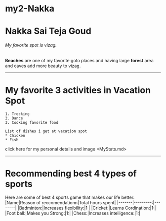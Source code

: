# my2-Nakka
# Nakka Sai Teja Goud
###### My favorite spot is vizag.
**Beaches** are one of my favorite goto places and having large **forest** area and caves add more beauty to vizag.

****
# My favorite 3 activities in Vacation Spot
    1. Trecking
    2. Dance
    3. Cooking favorite food
    
    List of dishes i get at vacation spot
    * Chicken
    * Fish

click here for my personal details and image <MyStats.md>
***

# Recommending best 4 types of sports 
Here are some of best 4 sports game that makes our life better.
|Name|Reason of reccomendationn|Total hours spent|
|-------|---------:|--------|
|Badminton:|Increases flexibility:|1 |
|Cricket:|Learns Cordination:|1:|
|Foot ball:|Makes you Strong:|1:|
|Chess:|Increases intelligence:|1:|